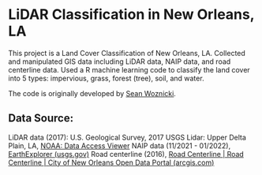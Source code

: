 # LiDAR Classification in New Orleans, LA
This project is a Land Cover Classification of New Orleans, LA.
Collected and manipulated GIS data including LiDAR data, NAIP data, and road centerline data.
Used a R machine learning code to classify the land cover into 5 types: impervious, grass, forest (tree), soil, and water.

The code is originally developed by [Sean Woznicki](https://www.gvsu.edu/wri/woznicki/).

## Data Source: 
LiDAR data (2017): U.S. Geological Survey, 2017 USGS Lidar: Upper Delta Plain, LA, [NOAA: Data Access Viewer](https://coast.noaa.gov/dataviewer/#/lidar/search/-10060183.040725186,3474215.8096178314,-9998116.173757622,3524664.2482860475/details/8564https://coast.noaa.gov/dataviewer/#/lidar/search/-10060183.040725186,3474215.8096178314,-9998116.173757622,3524664.2482860475/details/8564)
NAIP data (11/2021 - 01/2022), [EarthExplorer (usgs.gov)](https://earthexplorer.usgs.gov/) 
Road centerline (2016), [Road Centerline | Road Centerline | City of New Orleans Open Data Portal (arcgis.com)](https://portal-nolagis.opendata.arcgis.com/datasets/NOLAGIS::road-centerline/explore)


